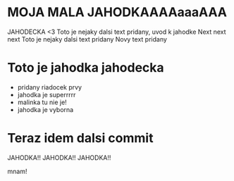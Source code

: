 # MOJA MALA JAHODKAAAAaaaAAA

JAHODECKA <3
Toto je nejaky dalsi text pridany, uvod k jahodke
Next next next
Toto je nejaky dalsi text pridany
Novy text pridany

# Toto je jahodka jahodecka 

* pridany riadocek prvy
* jahodka je superrrrr
* malinka tu nie je!
* jahodka je vyborna

# Teraz idem dalsi commit

JAHODKA!!
JAHODKA!!
JAHODKA!!

mnam!